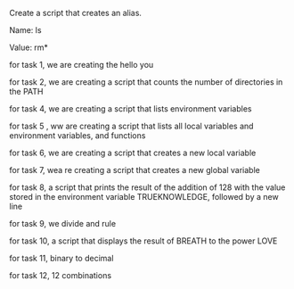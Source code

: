 Create a script that creates an alias.

Name: ls

Value: rm*


for task 1, we are creating the hello you

for task 2, we are creating a  script that counts the number of directories in the PATH


for task 4, we are creating a script that lists environment variables

for task 5 , ww are creating a script that lists all local variables and environment variables, and functions

for task 6, we are creating a script that creates a new local variable

for task 7, wea re creating a script that creates a new global variable

for task 8, a script that prints the result of the addition of 128 with the value stored in the environment variable TRUEKNOWLEDGE, followed by a new line


for task 9, we divide and rule

for task 10, a script that displays the result of BREATH to the power LOVE


for task 11, binary to decimal


for task 12, 12 combinations
